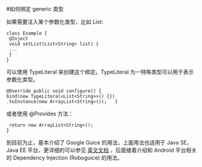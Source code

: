 #如何绑定 generic 类型

如果需要注入某个参数化类型，比如 List<String>:

```
class Example {
 @Inject
 void setList(List<String> list) {
 ...
 }
}

```

可以使用 TypeLiteral 来创建这个绑定。TypeLiteral 为一特殊类型可以用于表示参数化类型。

```
@Override public void configure() {
bind(new TypeLiteral<List<String>>() {})
.toInstance(new ArrayList<String>());   }

```

或者使用 @Provides 方法：

```@Provides List<String> providesListOfString() {
 return new ArrayList<String>();
}

```

到目前为止，基本介绍了 Google Guice 的用法，上面用法也适用于 Java SE，Java EE 平台，更详细的可以参见 [英文文档](http://code.google.com/p/google-guice/wiki/Motivation) ，后面接着介绍和 Android 平台相关的 Dependency Injection (Roboguice) 的用法。 
